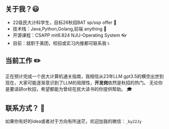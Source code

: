 ## 关于我？😃
* 22级民大计科学生，目标26秋招BAT sp/ssp offer 🏁
* 技术栈：Java,Python,Golang,前端 anything 🤏
* 开源课程：CSAPP mit6.824 NJU-Operating System 👓
* 目前：就职于美团，校招或实习内推都可联系我 📞
## 当前工作 ✏️
正在预计完成一个民大计算机通关指南，我相信从23年LLM gpt3.5的横空出世到现在，大家可能逐渐意识到了LLM的局限性，**开发岗**依然是秋招的热门。
无论你是要读研or秋招，希望都能为曾经在民大读书的你提供帮助。 🎓
## 联系方式？ 📧
如果你有好的idea或者对于方向有所迷茫，欢迎加我的微信：`_by22Jy`
